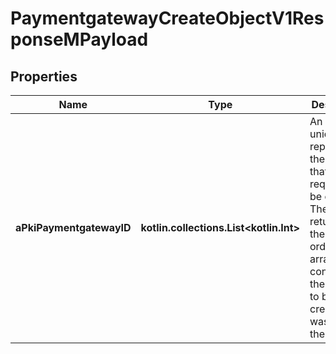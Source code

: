 
# PaymentgatewayCreateObjectV1ResponseMPayload

## Properties
| Name | Type | Description | Notes |
| ------------ | ------------- | ------------- | ------------- |
| **aPkiPaymentgatewayID** | **kotlin.collections.List&lt;kotlin.Int&gt;** | An array of unique IDs representing the object that were requested to be created.  They are returned in the same order as the array containing the objects to be created that was sent in the request. |  |



